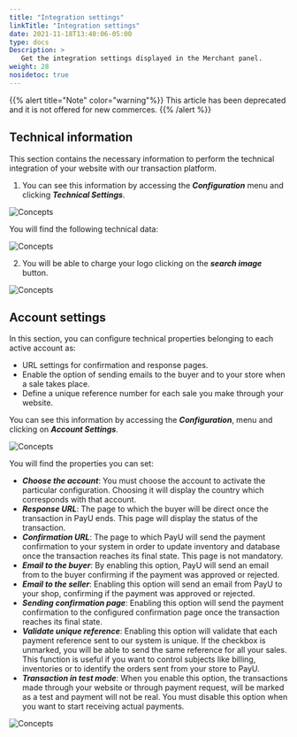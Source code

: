```yaml
---
title: "Integration settings"
linkTitle: "Integration settings"
date: 2021-11-18T13:40:06-05:00
type: docs
Description: >
   Get the integration settings displayed in the Merchant panel.
weight: 28
nosidetoc: true
---
```


{{% alert title="Note" color="warning"%}}
This article has been deprecated and it is not offered for new commerces.
{{% /alert %}}

## Technical information
This section contains the necessary information to perform the technical integration of your website with our transaction platform.

1. You can see this information by accessing the _**Configuration**_ menu and clicking _**Technical Settings**_.

![Concepts](https://raw.githubusercontent.com/developers-payu-latam/developers-payu-latam.github.io/master/images/soluciones-adicionales/tecnica1-en.jpg)

You will find the following technical data:

![Concepts](https://raw.githubusercontent.com/developers-payu-latam/developers-payu-latam.github.io/master/images/soluciones-adicionales/tecnica2-en.jpg)

2. You will be able to charge your logo clicking on the _**search image**_ button.

![Concepts](https://raw.githubusercontent.com/developers-payu-latam/developers-payu-latam.github.io/master/images/soluciones-adicionales/tecnica3-en.jpg)
 
## Account settings
In this section, you can configure technical properties belonging to each active account as:
* URL settings for confirmation and response pages.
* Enable the option of sending emails to the buyer and to your store when a sale takes place.
* Define a unique reference number for each sale you make through your website.

You can see this information by accessing the _**Configuration**_, menu and clicking on _**Account Settings**_.

![Concepts](https://raw.githubusercontent.com/developers-payu-latam/developers-payu-latam.github.io/master/images/soluciones-adicionales/configuracion1-en.jpg)

You will find the properties you can set:
* _**Choose the account**_: You must choose the account to activate the particular configuration. Choosing it will display the country which corresponds with that account.
* _**Response URL**_: The page to which the buyer will be direct once the transaction in PayU ends. This page will display the status of the transaction.
* _**Confirmation URL**_: The page to which PayU will send the payment confirmation to your system in order to update inventory and database once the transaction reaches its final state. This page is not mandatory.
* _**Email to the buyer**_: By enabling this option, PayU will send an email from to the buyer confirming if the payment was approved or rejected.
* _**Email to the seller**_: Enabling this option will send an email from PayU to your shop, confirming if the payment was approved or rejected.
* _**Sending confirmation page**_: Enabling this option will send the payment confirmation to the configured confirmation page once the transaction reaches its final state.
* _**Validate unique reference**_: Enabling this option will validate that each payment reference sent to our system is unique. If the checkbox is unmarked, you will be able to send the same reference for all your sales. This function is useful if you want to control subjects like billing, inventories or to identify the orders sent from your store to PayU.
* _**Transaction in test mode**_: When you enable this option, the transactions made through your website or through payment request, will be marked as a test and payment will not be real. You must disable this option when you want to start receiving actual payments.

![Concepts](https://raw.githubusercontent.com/developers-payu-latam/developers-payu-latam.github.io/master/images/soluciones-adicionales/activar8-en.jpg)